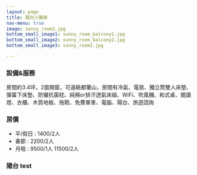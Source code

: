 ```yaml
---
layout: page
title: 陽光小雅房
nav-menu: true
image: sunny_room2.jpg
bottom_small_image1: sunny_room_balcony1.jpg
bottom_small_image2: sunny_room_balcony2.jpg
bottom_small_image3: sunny_room1.jpg

---
```

### 設備&服務
房間約3.4坪，2面開窗，可遠眺都蘭山，房間有冷氣、電扇、獨立筒雙人床墊、彈簧下床墊、防蠻抗菌枕、純棉or排汗透氣床組、WiFi、吹風機、和式桌、閱讀燈、衣櫃、木質地板、拖鞋、免費單車、電腦、陽台、旅遊諮詢
###  房價
* 平/假日 : 1400/2人
* 春節 : 2200/2人
* 月租 :
	 9500/1人
	 11500/2人

### 陽台 test
